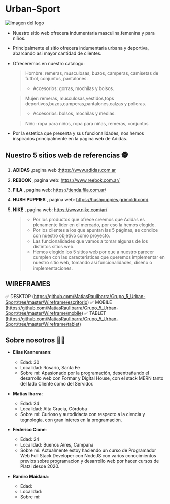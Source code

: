 #                   Urban-Sport
![Imagen del logo](https://github.com/MatiasRaulIbarra/Grupo_5_Urban-Sport/blob/master/Logo%20para%20el%20Readme.png)
* Nuestro sitio web  ofrecera indumentaria masculina,femenina y para niños.
* Principalmente  el sitio  ofrecera indumentaria urbana y deportiva, abarcando asi mayor cantidad de clientes.
* Ofreceremos en nuestro catalogo:

    > Hombre: remeras, musculosas, buzos, camperas, camisetas de futbol, conjuntos, pantalones.
    > 
    >* Accesorios: gorras, mochilas y bolsos.

    > Mujer: remeras, musculosas,vestidos,tops deportivos,buzos,camperas,pantalones,calzas y polleras.
    > 
    >* Accesorios: bolsos, mochilas y medias.

    > Niño: ropa para niños, ropa para niñas, remeras, conjuntos

* Por la estetica que presenta y sus funcionalidades, nos hemos inspirados principalmente  en la pagina web de Adidas.

 ##                 Nuestro 5 sitios web de referencias 🕵

     
1. __ADIDAS__ ,pagina web :https://www.adidas.com.ar
2. __REBOOK__ ,pagina web: https://www.reebok.com.ar/
3. __FILA__ , pagina web: https://tienda.fila.com.ar/
4. __HUSH PUPPIES__ , pagina web: https://hushpuppies.grimoldi.com/
5. __NIKE__ , pagina web: https://www.nike.com/ar/

   >* Por los productos que ofrece creemos que Adidas es plenamente lider en el mercado, por eso la hemos elegido.
   >* Por los clientes a los que apuntan las 5 páginas, se condice  con nuestro objetivo como proyecto.
   >* Las funcionalidades que vamos a tomar algunas de los distintos sitios web.
   >* Hemos elegido los 5 sitios web por que a nuestro parecer cumplen con las caracteristicas que queremos implementar en nuestro sitio web, tomando asi funcionalidades, diseño
     o implementaciones.

##                  WIREFRAMES 

✅ DESKTOP (https://github.com/MatiasRaulIbarra/Grupo_5_Urban-Sport/tree/master/Wireframe/escritorio)
✅ MOBILE (https://github.com/MatiasRaulIbarra/Grupo_5_Urban-Sport/tree/master/Wireframe/mobile)
✅ TABLET (https://github.com/MatiasRaulIbarra/Grupo_5_Urban-Sport/tree/master/Wireframe/tablet)


##                 Sobre nosotros 🤜🤛

* __Elias Kannemann__:
    * Edad: 30
    * Localidad: Rosario, Santa Fe
    * Sobre mi: Apasionado por la programación, desentrañando el desarrollo web con Formar y Digital House, con el stack MERN tanto del lado Cliente como del Servidor.


* __Matias Ibarra__:
    * Edad: 24
    * Localidad: Alta Gracia, Córdoba 
    * Sobre mi: Curioso y autodidacta con respecto a la ciencia y  tegnologia, con gran interes en la programación.


* __Federico Cione__:
    * Edad: 24
    * Localidad: Buenos Aires, Campana
    * Sobre mi: Actualmente estoy haciendo un curso de Programador Web Full Stack Developer con NodeJS con
                varios conocimientos previos sobre programacion y desarrollo web por hacer cursos
                de Platzi desde 2020.

* __Ramiro Maidana__:
    * Edad:
    * Localidad:
    * Sobre mi:
